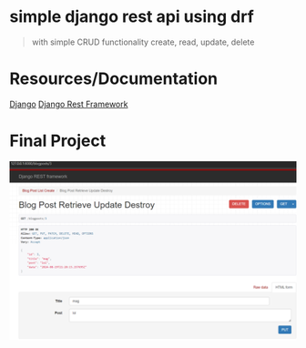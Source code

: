 # simple django rest api using drf
> with simple CRUD functionality
> create, read, update, delete

# Resources/Documentation 
  [Django](https://www.djangoproject.com/)
  [Django Rest Framework](https://www.django-rest-framework.org/)

# Final Project 
<img src="Screenshot 2024-08-20 032155.png" />
